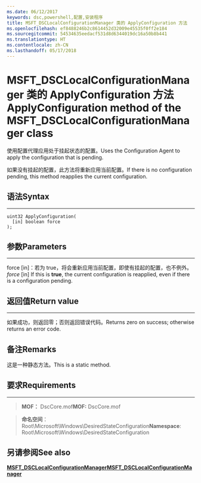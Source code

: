 ```yaml
---
ms.date: 06/12/2017
keywords: dsc,powershell,配置,安装程序
title: MSFT_DSCLocalConfigurationManager 类的 ApplyConfiguration 方法
ms.openlocfilehash: ef8488246b2c8614452d32009e45535f0ff2e184
ms.sourcegitcommit: 54534635eedacf531d8d6344019dc16a50b8b441
ms.translationtype: HT
ms.contentlocale: zh-CN
ms.lasthandoff: 05/17/2018
---
```

# <a name="applyconfiguration-method-of-the-msftdsclocalconfigurationmanager-class"></a><span data-ttu-id="082e9-103">MSFT_DSCLocalConfigurationManager 类的 ApplyConfiguration 方法</span><span class="sxs-lookup"><span data-stu-id="082e9-103">ApplyConfiguration method of the MSFT_DSCLocalConfigurationManager class</span></span>

<span data-ttu-id="082e9-104">使用配置代理应用处于挂起状态的配置。</span><span class="sxs-lookup"><span data-stu-id="082e9-104">Uses the Configuration Agent to apply the configuration that is pending.</span></span>

<span data-ttu-id="082e9-105">如果没有挂起的配置，此方法将重新应用当前配置。</span><span class="sxs-lookup"><span data-stu-id="082e9-105">If there is no configuration pending, this method reapplies the current configuration.</span></span>


## <a name="syntax"></a><span data-ttu-id="082e9-106">语法</span><span class="sxs-lookup"><span data-stu-id="082e9-106">Syntax</span></span>
------

```mof
uint32 ApplyConfiguration(
  [in] boolean force
);
```

## <a name="parameters"></a><span data-ttu-id="082e9-107">参数</span><span class="sxs-lookup"><span data-stu-id="082e9-107">Parameters</span></span>
----------

<span data-ttu-id="082e9-108">force \[in\]：若为 true，将会重新应用当前配置，即使有挂起的配置，也不例外。</span><span class="sxs-lookup"><span data-stu-id="082e9-108">*force* \[in\] If this is **true**, the current configuration is reapplied, even if there is a configuration pending.</span></span>

## <a name="return-value"></a><span data-ttu-id="082e9-109">返回值</span><span class="sxs-lookup"><span data-stu-id="082e9-109">Return value</span></span>
------------

<span data-ttu-id="082e9-110">如果成功，则返回零；否则返回错误代码。</span><span class="sxs-lookup"><span data-stu-id="082e9-110">Returns zero on success; otherwise returns an error code.</span></span>

## <a name="remarks"></a><span data-ttu-id="082e9-111">备注</span><span class="sxs-lookup"><span data-stu-id="082e9-111">Remarks</span></span>

<span data-ttu-id="082e9-112">这是一种静态方法。</span><span class="sxs-lookup"><span data-stu-id="082e9-112">This is a static method.</span></span>

## <a name="requirements"></a><span data-ttu-id="082e9-113">要求</span><span class="sxs-lookup"><span data-stu-id="082e9-113">Requirements</span></span>
------------
><span data-ttu-id="082e9-114">**MOF：** DscCore.mof</span><span class="sxs-lookup"><span data-stu-id="082e9-114">**MOF:** DscCore.mof</span></span>

><span data-ttu-id="082e9-115">**命名空间**：Root\Microsoft\Windows\DesiredStateConfiguration</span><span class="sxs-lookup"><span data-stu-id="082e9-115">**Namespace**: Root\Microsoft\Windows\DesiredStateConfiguration</span></span>


## <a name="see-also"></a><span data-ttu-id="082e9-116">另请参阅</span><span class="sxs-lookup"><span data-stu-id="082e9-116">See also</span></span>


[<span data-ttu-id="082e9-117">**MSFT_DSCLocalConfigurationManager**</span><span class="sxs-lookup"><span data-stu-id="082e9-117">**MSFT_DSCLocalConfigurationManager**</span></span>](msft-dsclocalconfigurationmanager.md)